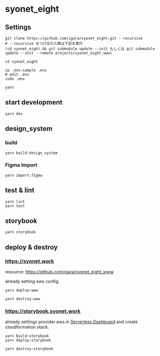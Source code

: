 # syonet_eight

## Settings

```
git clone https://github.com/igara/syonet_eight.git --recursive
# --recursive をつけ忘れた際は下記を実行
(cd syonet_eight && git submodule update --init もしくは git submodule update --init --remote projects/syonet_eight_www)

cd syonet_eight

cp .env.sample .env
# edit .env
code .env

yarn
```

## start development

```
yarn dev
```

## design_system

### build

```
yarn build:design_system
```

### Figma Import

```
yarn import:figma
```

## test & lint

```
yarn lint
yarn test
```

## storybook

```
yarn storybook
```

## deploy & destroy

### https://syonet.work

resource: https://github.com/igara/syonet_eight_www

already setting aws config.

```
yarn deploy:www
```

```
yarn destroy:www
```

### https://storybook.syonet.work

already settings provider aws in [Serverless Dashboard](https://app.serverless.com/) and create cloudformation stack.

```
yarn build:storybook
yarn deploy:storybook
```

```
yarn destroy:storybook
```
